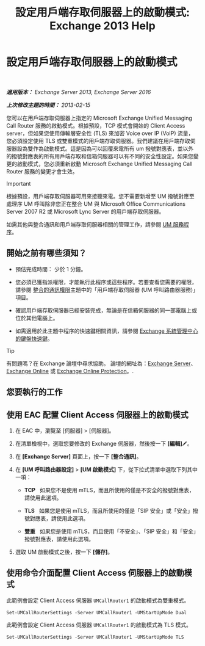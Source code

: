 ﻿---
title: '設定用戶端存取伺服器上的啟動模式: Exchange 2013 Help'
TOCTitle: 設定用戶端存取伺服器上的啟動模式
ms:assetid: 71cc9061-9e3c-4b4a-8dbe-f590ca5bcee8
ms:mtpsurl: https://technet.microsoft.com/zh-tw/library/JJ673533(v=EXCHG.150)
ms:contentKeyID: 50554008
ms.date: 05/21/2018
mtps_version: v=EXCHG.150
ms.translationtype: MT
---

# 設定用戶端存取伺服器上的啟動模式

 

_**適用版本：** Exchange Server 2013, Exchange Server 2016_

_**上次修改主題的時間：** 2013-02-15_

您可以在用戶端存取伺服器上指定的 Microsoft Exchange Unified Messaging Call Router 服務的啟動模式。根據預設，TCP 模式會開始的 Client Access server，但如果您使用傳輸層安全性 (TLS) 來加密 Voice over IP (VoIP) 流量，您必須設定使用 TLS 或雙重模式的用戶端存取伺服器。我們建議在用戶端存取伺服器設為雙作為啟動模式。這是因為可以回覆來電所有 um 撥號對應表，並以外的撥號對應表的所有用戶端存取和信箱伺服器可以有不同的安全性設定。如果您變更的啟動模式，您必須重新啟動 Microsoft Exchange Unified Messaging Call Router 服務的變更才會生效。


> [!IMPORTANT]  
> 根據預設，用戶端存取伺服器可用來接聽來電。您不需要新增至 UM 撥號對應至處理序 UM 呼叫除非您正在整合 UM 與 Microsoft Office Communications Server 2007 R2 或 Microsoft Lync Server 的用戶端存取伺服器。




如需其他與整合通訊和用戶端存取伺服器相關的管理工作，請參閱 [UM 服務程序](um-services-procedures-exchange-2013-help.md)。

## 開始之前有哪些須知？

  - 預估完成時間： 少於 1 分鐘。

  - 您必須已獲指派權限，才能執行此程序或這些程序。若要查看您需要的權限，請參閱 [整合的通訊權限](unified-messaging-permissions-exchange-2013-help.md)主題中的「用戶端存取伺服器 (UM 呼叫路由器服務)」項目。

  - 確認用戶端存取伺服器已經安裝完成，無論是在信箱伺服器的同一部電腦上或位於其他電腦上。

  - 如需適用於此主題中程序的快速鍵相關資訊，請參閱 [Exchange 系統管理中心的鍵盤快速鍵](keyboard-shortcuts-in-the-exchange-admin-center-exchange-online-protection-help.md)。


> [!TIP]  
> 有問題嗎？在 Exchange 論壇中尋求協助。 論壇的網址為：<a href="https://go.microsoft.com/fwlink/p/?linkid=60612">Exchange Server</a>、 <a href="https://go.microsoft.com/fwlink/p/?linkid=267542">Exchange Online</a> 或 <a href="https://go.microsoft.com/fwlink/p/?linkid=285351">Exchange Online Protection</a>。.




## 您要執行的工作

## 使用 EAC 配置 Client Access 伺服器上的啟動模式

1.  在 EAC 中，瀏覽至 \[伺服器\] \> \[伺服器\]。

2.  在清單檢視中，選取您要修改的 Exchange 伺服器，然後按一下 **\[編輯\]**![編輯圖示](images/JJ218640.6f53ccb2-1f13-4c02-bea0-30690e6ea71d(EXCHG.150).gif "編輯圖示")。

3.  在 **\[Exchange Server\]** 頁面上，按一下 **\[整合通訊\]**。

4.  在 **\[UM 呼叫路由器設定\]** \> **\[UM 啟動模式\]** 下，從下拉式清單中選取下列其中一項：
    
      - **TCP**   如果您不是使用 mTLS，而且所使用的僅是不安全的撥號對應表，請使用此選項。
    
      - **TLS**   如果您是使用 mTLS，而且所使用的僅是「SIP 安全」或「安全」撥號對應表，請使用此選項。
    
      - **雙重**   如果您是使用 mTLS，而且使用「不安全」、「SIP 安全」和「安全」撥號對應表，請使用此選項。

5.  選取 UM 啟動模式之後，按一下 **\[儲存\]**。

## 使用命令介面配置 Client Access 伺服器上的啟動模式

此範例會設定 Client Access 伺服器 `UMCallRouter1` 的啟動模式為雙重模式。

    Set-UMCallRouterSettings -Server UMCallRouter1 -UMStartUpMode Dual

此範例會設定 Client Access 伺服器 `UMCallRouter1` 的啟動模式為 TLS 模式。

    Set-UMCallRouterSettings -Server UMCallRouter1 -UMStartUpMode TLS


